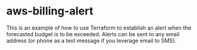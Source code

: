 # aws-billing-alert
This is an example of how to use Terraform to establish an alert when the forecasted budget is to be exceeded. Alerts can be sent to any email address (or phone as a text message if you leverage email to SMS).

